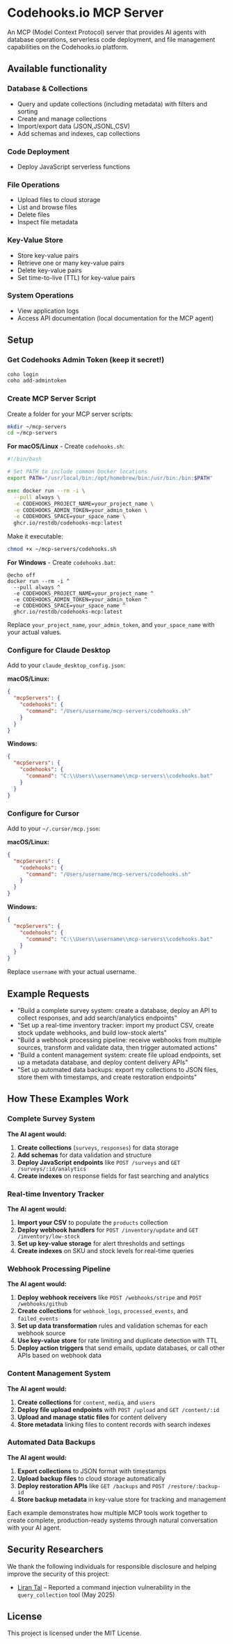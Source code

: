 # Codehooks.io MCP Server

An MCP (Model Context Protocol) server that provides AI agents with database operations, serverless code deployment, and file management capabilities on the Codehooks.io platform.

## Available functionality

### Database & Collections

- Query and update collections (including metadata) with filters and sorting
- Create and manage collections
- Import/export data (JSON,JSONL,CSV)
- Add schemas and indexes, cap collections

### Code Deployment

- Deploy JavaScript serverless functions

### File Operations

- Upload files to cloud storage
- List and browse files
- Delete files
- Inspect file metadata

### Key-Value Store

- Store key-value pairs
- Retrieve one or many key-value pairs
- Delete key-value pairs
- Set time-to-live (TTL) for key-value pairs

### System Operations

- View application logs
- Access API documentation (local documentation for the MCP agent)

## Setup

### Get Codehooks Admin Token (keep it secret!)

```bash
coho login
coho add-admintoken
```

### Create MCP Server Script

Create a folder for your MCP server scripts:

```bash
mkdir ~/mcp-servers
cd ~/mcp-servers
```

**For macOS/Linux** - Create `codehooks.sh`:

```bash
#!/bin/bash

# Set PATH to include common Docker locations
export PATH="/usr/local/bin:/opt/homebrew/bin:/usr/bin:/bin:$PATH"

exec docker run --rm -i \
  --pull always \
  -e CODEHOOKS_PROJECT_NAME=your_project_name \
  -e CODEHOOKS_ADMIN_TOKEN=your_admin_token \
  -e CODEHOOKS_SPACE=your_space_name \
  ghcr.io/restdb/codehooks-mcp:latest
```

Make it executable:

```bash
chmod +x ~/mcp-servers/codehooks.sh
```

**For Windows** - Create `codehooks.bat`:

```batch
@echo off
docker run --rm -i ^
  --pull always ^
  -e CODEHOOKS_PROJECT_NAME=your_project_name ^
  -e CODEHOOKS_ADMIN_TOKEN=your_admin_token ^
  -e CODEHOOKS_SPACE=your_space_name ^
  ghcr.io/restdb/codehooks-mcp:latest
```

Replace `your_project_name`, `your_admin_token`, and `your_space_name` with your actual values.

### Configure for Claude Desktop

Add to your `claude_desktop_config.json`:

**macOS/Linux:**

```json
{
  "mcpServers": {
    "codehooks": {
      "command": "/Users/username/mcp-servers/codehooks.sh"
    }
  }
}
```

**Windows:**

```json
{
  "mcpServers": {
    "codehooks": {
      "command": "C:\\Users\\username\\mcp-servers\\codehooks.bat"
    }
  }
}
```

### Configure for Cursor

Add to your `~/.cursor/mcp.json`:

**macOS/Linux:**

```json
{
  "mcpServers": {
    "codehooks": {
      "command": "/Users/username/mcp-servers/codehooks.sh"
    }
  }
}
```

**Windows:**

```json
{
  "mcpServers": {
    "codehooks": {
      "command": "C:\\Users\\username\\mcp-servers\\codehooks.bat"
    }
  }
}
```

Replace `username` with your actual username.

## Example Requests

- "Build a complete survey system: create a database, deploy an API to collect responses, and add search/analytics endpoints"
- "Set up a real-time inventory tracker: import my product CSV, create stock update webhooks, and build low-stock alerts"
- "Build a webhook processing pipeline: receive webhooks from multiple sources, transform and validate data, then trigger automated actions"
- "Build a content management system: create file upload endpoints, set up a metadata database, and deploy content delivery APIs"
- "Set up automated data backups: export my collections to JSON files, store them with timestamps, and create restoration endpoints"

## How These Examples Work

### Complete Survey System

**The AI agent would:**

1. **Create collections** (`surveys`, `responses`) for data storage
2. **Add schemas** for data validation and structure
3. **Deploy JavaScript endpoints** like `POST /surveys` and `GET /surveys/:id/analytics`
4. **Create indexes** on response fields for fast searching and analytics

### Real-time Inventory Tracker

**The AI agent would:**

1. **Import your CSV** to populate the `products` collection
2. **Deploy webhook handlers** for `POST /inventory/update` and `GET /inventory/low-stock`
3. **Set up key-value storage** for alert thresholds and settings
4. **Create indexes** on SKU and stock levels for real-time queries

### Webhook Processing Pipeline

**The AI agent would:**

1. **Deploy webhook receivers** like `POST /webhooks/stripe` and `POST /webhooks/github`
2. **Create collections** for `webhook_logs`, `processed_events`, and `failed_events`
3. **Set up data transformation** rules and validation schemas for each webhook source
4. **Use key-value store** for rate limiting and duplicate detection with TTL
5. **Deploy action triggers** that send emails, update databases, or call other APIs based on webhook data

### Content Management System

**The AI agent would:**

1. **Create collections** for `content`, `media`, and `users`
2. **Deploy file upload endpoints** with `POST /upload` and `GET /content/:id`
3. **Upload and manage static files** for content delivery
4. **Store metadata** linking files to content records with search indexes

### Automated Data Backups

**The AI agent would:**

1. **Export collections** to JSON format with timestamps
2. **Upload backup files** to cloud storage automatically
3. **Deploy restoration APIs** like `GET /backups` and `POST /restore/:backup-id`
4. **Store backup metadata** in key-value store for tracking and management

Each example demonstrates how multiple MCP tools work together to create complete, production-ready systems through natural conversation with your AI agent.

## Security Researchers

We thank the following individuals for responsible disclosure and helping improve the security of this project:

- [Liran Tal](https://lirantal.com) – Reported a command injection vulnerability in the `query_collection` tool (May 2025)

## License

This project is licensed under the MIT License.
